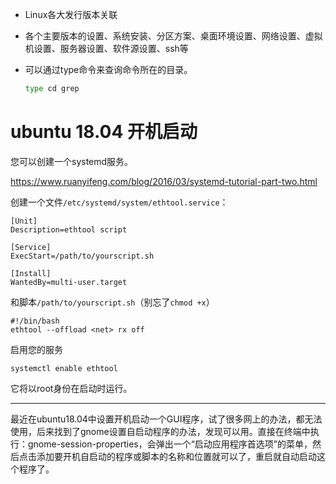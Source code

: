 - Linux各大发行版本关联

- 各个主要版本的设置、系统安装、分区方案、桌面环境设置、网络设置、虚拟机设置、服务器设置、软件源设置、ssh等

- 可以通过type命令来查询命令所在的目录。

  ``` bash
  type cd grep
  ```

  



# ubuntu 18.04 开机启动

您可以创建一个systemd服务。

https://www.ruanyifeng.com/blog/2016/03/systemd-tutorial-part-two.html

创建一个文件`/etc/systemd/system/ethtool.service`：

```bsh
[Unit]
Description=ethtool script

[Service]
ExecStart=/path/to/yourscript.sh

[Install]
WantedBy=multi-user.target
```

和脚本`/path/to/yourscript.sh`（别忘了`chmod +x`）

```bsh
#!/bin/bash
ethtool --offload <net> rx off
```

启用您的服务

```bsh
systemctl enable ethtool
```

它将以root身份在启动时运行。

---

最近在ubuntu18.04中设置开机启动一个GUI程序，试了很多网上的办法，都无法使用，后来找到了gnome设置自启动程序的办法，发现可以用。直接在终端中执行：gnome-session-properties，会弹出一个“启动应用程序首选项”的菜单，然后点击添加要开机自启动的程序或脚本的名称和位置就可以了，重启就自动启动这个程序了。

